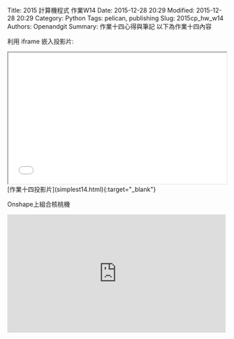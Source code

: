 Title: 2015 計算機程式 作業W14
Date: 2015-12-28 20:29
Modified: 2015-12-28 20:29
Category: Python
Tags: pelican, publishing
Slug: 2015cp_hw_w14
Authors: Openandgit
Summary: 作業十四心得與筆記
以下為作業十四內容 

利用 iframe 嵌入投影片:

<iframe src="simplest14.html" width="500" height="300"></iframe>
<br / >
[作業十四投影片](simplest14.html){:target="_blank"}
<br / >
<p>Onshape上組合核桃機</p>
<iframe src="https://player.vimeo.com/video/150169291" width="500" height="270" frameborder="0" webkitallowfullscreen mozallowfullscreen allowfullscreen></iframe>

